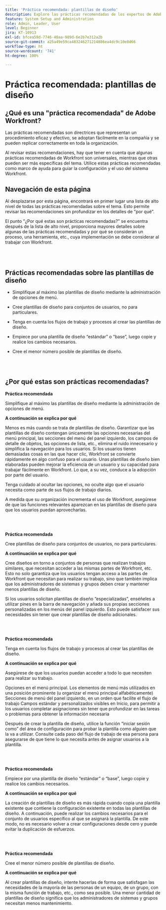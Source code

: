 ```yaml
---
title: 'Práctica recomendada: plantillas de diseño'
description: Explore las prácticas recomendadas de los expertos de Adobe Workfront sobre la configuración, administración y uso de plantillas de diseño de Workfront.
feature: System Setup and Administration
role: Admin, Leader, User
level: Beginner
jira: KT-10913
exl-id: bfcea59d-7746-40aa-989d-6e2b7e312a2b
source-git-commit: a25a49e59ca483246271214886ea4dc9c10e8d66
workflow-type: ht
source-wordcount: '741'
ht-degree: 100%

---
```


# Práctica recomendada: plantillas de diseño

## ¿Qué es una &quot;práctica recomendada&quot; de Adobe Workfront?

Las prácticas recomendadas son directrices que representan un procedimiento eficaz y efectivo, se adoptan fácilmente en la compañía y se pueden replicar correctamente en toda la organización.

Al revisar estas recomendaciones, hay que tener en cuenta que algunas prácticas recomendadas de Workfront son universales, mientras que otras pueden ser más específicas del tema. Utilice estas prácticas recomendadas como marco de ayuda para guiar la configuración y el uso del sistema Workfront.

## Navegación de esta página

Al desplazarse por esta página, encontrará en primer lugar una lista de alto nivel de todas las prácticas recomendadas sobre el tema. Esto permite revisar las recomendaciones sin profundizar en los detalles de &quot;por qué&quot;.

El punto &quot;¿Por qué estas son prácticas recomendadas?&quot; se encuentra después de la lista de alto nivel, proporciona mayores detalles sobre algunas de las prácticas recomendadas y por qué se consideran un proceso, una herramienta, etc., cuya implementación se debe considerar al trabajar con Workfront.

</br>
</br>

## Prácticas recomendadas sobre las plantillas de diseño

* Simplifique al máximo las plantillas de diseño mediante la administración de opciones de menú.

* Cree plantillas de diseño para conjuntos de usuarios, no para particulares.

* Tenga en cuenta los flujos de trabajo y procesos al crear las plantillas de diseño.

* Empiece por una plantilla de diseño “estándar” o “base”, luego copie y realice los cambios necesarios.

* Cree el menor número posible de plantillas de diseño.

</br>
</br>

## ¿Por qué estas son prácticas recomendadas?

**Práctica recomendada**

Simplifique al máximo las plantillas de diseño mediante la administración de opciones de menú.

**A continuación se explica por qué**

Menos es más cuando se trata de plantillas de diseño. Garantizar que las plantillas de diseño contengan únicamente las opciones necesarias del menú principal, las secciones del menú del panel izquierdo, los campos de detalle de objetos, las opciones de lista, etc., elimina el ruido innecesario y simplifica la navegación para los usuarios. Si los usuarios tienen demasiadas cosas en las que hacer clic, Workfront se convierte rápidamente en algo confuso para el usuario. Unas plantillas de diseño bien elaboradas pueden mejorar la eficiencia de un usuario y su capacidad para trabajar fácilmente en Workfront. Lo que, a su vez, conduce a la adopción por parte del usuario.

Tenga cuidado al ocultar las opciones, no oculte algo que el usuario necesita como parte de sus flujos de trabajo diarios.

A medida que su organización incrementa el uso de Workfront, asegúrese de que las funciones relevantes aparezcan en las plantillas de diseño para que los usuarios puedan aprovecharlas.

</br>
</br>

**Práctica recomendada**

Cree plantillas de diseño para conjuntos de usuarios, no para particulares.

**A continuación se explica por qué**

Cree diseños en torno a conjuntos de personas que realizan trabajos similares, que necesitan acceder a las mismas partes de Workfront, etc. Esto no solo garantiza que los usuarios tengan acceso a las partes de Workfront que necesitan para realizar su trabajo, sino que también implica que los administradores de sistemas y grupos deben crear y mantener menos plantillas de diseño.

Si los usuarios solicitan plantillas de diseño “especializadas”, enséñeles a utilizar pines en la barra de navegación y añada sus propias secciones personalizadas en los menús del panel izquierdo. Esto puede satisfacer sus necesidades sin tener que crear plantillas de diseño adicionales.

</br>
</br>

**Práctica recomendada**

Tenga en cuenta los flujos de trabajo y procesos al crear las plantillas de diseño.

**A continuación se explica por qué**

Asegúrese de que los usuarios puedan acceder a todo lo que necesiten para realizar su trabajo.

Opciones en el menú principal. Los elementos de menú más utilizados en una posición prominente (u organizar el menú principal alfabéticamente) 
Secciones de menú del panel izquierdo, en un orden que facilite el flujo de trabajo
Campos estándar y personalizados visibles en Inicio, para permitir a los usuarios completar asignaciones sin tener que profundizar en las tareas o problemas para obtener la información necesaria

Después de crear la plantilla de diseño, utilice la función “iniciar sesión como” del área de configuración para probar la plantilla como alguien que la va a utilizar. Consulte cada paso del flujo de trabajo de esa persona para asegurarse de que tiene lo que necesita antes de asignar usuarios a la plantilla.

</br>
</br>

**Práctica recomendada**

Empiece por una plantilla de diseño “estándar” o “base”, luego copie y realice los cambios necesarios.

**A continuación se explica por qué**

La creación de plantillas de diseño es más rápida cuando copia una plantilla existente que contiene la configuración existente en todas las plantillas de diseño. A continuación, puede realizar los cambios necesarios para el conjunto de usuarios específico al que se asignará la plantilla. De este modo, no es necesario volver a crear configuraciones desde cero y puede evitar la duplicación de esfuerzos.

</br>
</br>


**Práctica recomendada**

Cree el menor número posible de plantillas de diseño.

**A continuación se explica por qué**

Al crear plantillas de diseño, intente hacerlas de forma que satisfagan las necesidades de la mayoría de las personas de un equipo, de un grupo, con la misma función de trabajo, etc., como sea posible. Una menor cantidad de plantillas de diseño significa que los administradores de sistemas y grupos necesitan menos mantenimiento.

